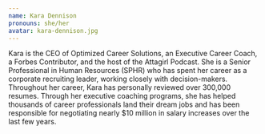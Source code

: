 ```yaml
---
name: Kara Dennison
pronouns: she/her
avatar: kara-dennison.jpg
---
```


Kara is the CEO of Optimized Career Solutions, an Executive Career Coach, a Forbes Contributor, and the host of the Attagirl Podcast. She is a Senior Professional in Human Resources (SPHR) who has spent her career as a corporate recruiting leader, working closely with decision-makers. Throughout her career, Kara has personally reviewed over 300,000 resumes. Through her executive coaching programs, she has helped thousands of career professionals land their dream jobs and has been responsible for negotiating nearly $10 million in salary increases over the last few years.
